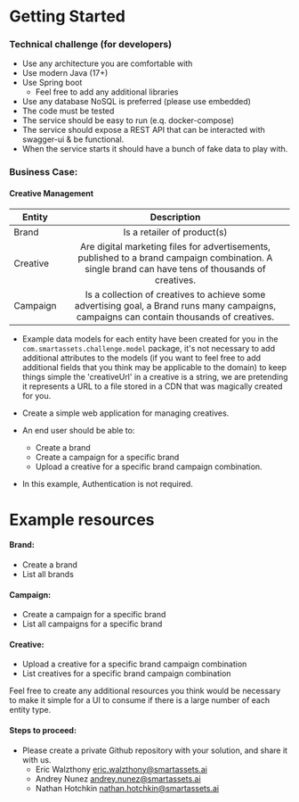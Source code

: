 # Getting Started


### Technical challenge (for developers)

- Use any architecture you are comfortable with
- Use modern Java (17+)
- Use Spring boot
  - Feel free to add any additional libraries
- Use any database NoSQL is preferred (please use embedded)
- The code must be tested
- The service should be easy to run (e.q. docker-compose)
- The service should expose a REST API that can be interacted with swagger-ui & be functional.
- When the service starts it should have a bunch of fake data to play with.

### Business Case:
#### Creative Management

| Entity   |                                                                    Description                                                                     |
|----------|:--------------------------------------------------------------------------------------------------------------------------------------------------:|
| Brand    |                                                            Is a retailer of product(s)                                                             |
| Creative | Are digital marketing files for advertisements, published to a brand campaign combination. A single brand can have tens of thousands of creatives. |
| Campaign |     Is a collection of creatives to achieve some advertising goal, a Brand runs many campaigns, campaigns can contain thousands of creatives.      |

- Example data models for each entity have been created for you in the `com.smartassets.challenge.model` package, 
it's not necessary to add additional attributes to the models (if you want to feel free to add additional fields that you think may be applicable to the domain) to keep things simple the 'creativeUrl' in a creative
is a string, we are pretending it represents a URL to a file stored in a CDN that was magically created for you.

- Create a simple web application for managing creatives.
- An end user should be able to:
  - Create a brand
  - Create a campaign for a specific brand
  - Upload a creative for a specific brand campaign combination.

- In this example, Authentication is not required.

# Example resources

#### Brand:
  - Create a brand
  - List all brands

#### Campaign:
  - Create a campaign for a specific brand
  - List all campaigns for a specific brand

#### Creative:
  - Upload a creative for a specific brand campaign combination
  - List creatives for a specific brand campaign combination

Feel free to create any additional resources you think would be necessary to make it simple for a UI to consume if
there is a large number of each entity type.

#### Steps to proceed:
 - Please create a private Github repository with your solution, and share it with us.
   - Eric Walzthony <eric.walzthony@smartassets.ai>
   - Andrey Nunez <andrey.nunez@smartassets.ai>
   - Nathan Hotchkin <nathan.hotchkin@smartassets.ai>